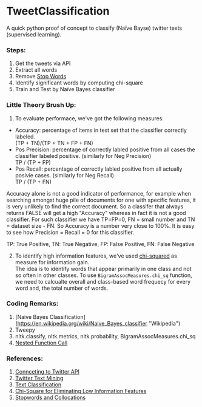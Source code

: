 # TweetClassification
A quick python proof of concept to classify (Naïve Bayse) twitter texts (supervised learning). 

### Steps:
1. Get the tweets via API
2. Extract all words
3. Remove [Stop Words](http://streamhacker.com/2010/05/24/text-classification-sentiment-analysis-stopwords-collocations/)
4. Identify significant words by computing chi-square
5. Train and Test by Naïve Bayes classifier


### Little Theory Brush Up:
1. To evaluate performace, we've got the following measures:    
  * Accuracy: percentage of items in test set that the classifier correctly labeled.    
   (TP + TN)/(TP + TN + FP + FN)
  * Pos Precision: percentage of correctly labled positive from all cases the classifier labeled positive. (similarly for Neg Precision)     
   TP / (TP + FP) 
  * Pos Recall: percentage of correctly labled positive from all actually posivie cases. (similarly for Neg Recall)      
   TP / (TP + FN)    
  
  Accuracy alone is not a good indicator of performance, for example when searching amongst huge pile of documents for one with specific features, it is very unlikely to find the correct document. So a classifer that always returns FALSE will get a high "Accuracy" whereas in fact it is not a good classifier. For such classifier we have TP=FP=0, FN = small number and TN = dataset size - FN. So Accuracy is a number very close to 100%.  It is easy to see how Precision = Recall = 0 for this classifier.    

TP: True Positive,   TN: True Negative,   FP: False Positive,   FN: False Negative   

2. To identify high information features, we've used [chi-squared](http://streamhacker.com/tag/chi-square/) as measure for information gain.      
  The idea is to identify words that appear primarily in one class and not so often in other classes. To use `BigramAssocMeasures.chi_sq` function, we need to calcualte overall and class-based word frequecy for every word and, the total number of words. 

### Coding Remarks:   
1. [Naive Bayes Classification] (https://en.wikipedia.org/wiki/Naive_Bayes_classifier "Wikipedia")
1. Tweepy
1. nltk.classify, nltk.metrics, nltk.probability, BigramAssocMeasures.chi_sq
1. [Nested Function Call](http://stackoverflow.com/questions/38512596/nested-function-calls-and-missing-input-parameter-python)

### References:
1. [Connceting to Twitter API](http://adilmoujahid.com/posts/2014/07/twitter-analytics/)
1. [Twitter Text Mining](https://gist.github.com/yanofsky/5436496)
1. [Text Classification](https://github.com/abromberg/sentiment_analysis_python/blob/master/sentiment_analysis.py)
1. [Chi-Square for Eliminating Low Information Features](http://streamhacker.com/tag/chi-square/)
1. [Stopwords and Collocations](http://streamhacker.com/2010/05/24/text-classification-sentiment-analysis-stopwords-collocations/)
